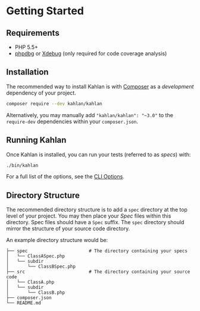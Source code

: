 # Getting Started

<a name="requirements"></a>
## Requirements
- PHP 5.5+
- [phpdbg](http://php.net/manual/en/debugger-about.php) or [Xdebug](http://xdebug.org/) (only required for code coverage analysis)


<a name="installation"></a>
## Installation
The recommended way to install Kahlan is with [Composer](http://getcomposer.org/) as a *development* dependency of your project.

```bash
composer require --dev kahlan/kahlan
```

Alternatively, you may manually add `"kahlan/kahlan": "~3.0"` to the `require-dev` dependencies within your `composer.json`.


<a name="running-kahlan"></a>
## Running Kahlan
Once Kahlan is installed, you can run your tests (referred to as *specs*) with:

```bash
./bin/kahlan
```

For a full list of the options, see the [CLI Options](cli-options.md).


<a name="directory-structure"></a>
## Directory Structure
The recommended directory structure is to add a `spec` directory at the top level of your project. You may then place your *Spec* files within this directory. Spec files should have a `Spec` suffix. The `spec` directory should mirror the structure of your source code directory.

An example directory structure would be:

```
├── spec                       # The directory containing your specs
│   └── ClassASpec.php
│   └── subdir
│       └── ClassBSpec.php
├── src                        # The directory containing your source code
│   └── ClassA.php
│   └── subdir
│       └── ClassB.php
├── composer.json
└── README.md
```
